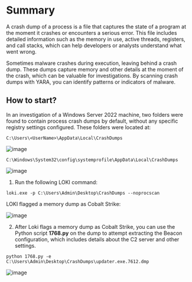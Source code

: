 # Summary

A crash dump of a process is a file that captures the state of a program at the moment it crashes or encounters a serious error. This file includes detailed information such as the memory in use, active threads, registers, and call stacks, which can help developers or analysts understand what went wrong.

Sometimes malware crashes during execution, leaving behind a crash dump. These dumps capture memory and other details at the moment of the crash, which can be valuable for investigations. By scanning crash dumps with YARA, you can identify patterns or indicators of malware.

## How to start?

In an investigation of a Windows Server 2022 machine, two folders were found to contain process crash dumps by default, without any specific registry settings configured. These folders were located at:

```
C:\Users\<UserName>\AppData\Local\CrashDumps
```

![image](https://github.com/user-attachments/assets/d6ab6899-71ee-4dec-bdf8-66427c0c984f)

```
C:\Windows\System32\config\systemprofile\AppData\Local\CrashDumps
```

![image](https://github.com/user-attachments/assets/88ffbb79-fa1c-4733-9769-57a66841713d)

1. Run the following LOKI command:

```
loki.exe -p C:\Users\Admin\Desktop\CrashDumps --noprocscan
```

LOKI flagged a memory dump as Cobalt Strike:

![image](https://github.com/user-attachments/assets/d43fed17-cb79-41a3-a80e-56495a476d2b)

2. After Loki flags a memory dump as Cobalt Strike, you can use the Python script **1768.py** on the dump to attempt extracting the Beacon configuration, which includes details about the C2 server and other settings.

```
python 1768.py -e C:\Users\Admin\Desktop\CrashDumps\updater.exe.7612.dmp
```

![image](https://github.com/user-attachments/assets/f469dbe1-8020-4b82-98c4-04f0b12a15b0)
